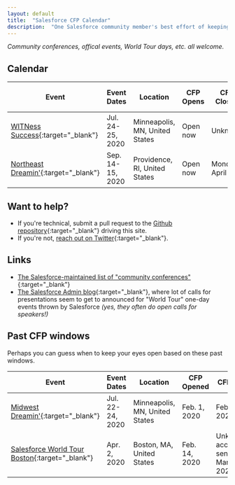 ```yaml
---
layout: default
title:  "Salesforce CFP Calendar"
description:  "One Salesforce community member's best effort of keeping track of open and upcoming calls for presentations"
---
```


_Community conferences, offical events, World Tour days, etc. all welcome._

## Calendar

| Event | Event Dates | Location | CFP Opens | CFP Closes | CFP Form Link | Date Info Updated |
| --- | --- | --- | --- | --- | --- | --- |
| [WITNess Success](http://witnesssuccess.com/){:target="_blank"} | Jul. 24-25, 2020 | Minneapolis, MN, United States | Open now | Unknown | [Submit your idea](https://docs.google.com/forms/d/e/1FAIpQLSfXlSXUuCGCAHaTvt6RSJQWdVM2VGPkBywPioKYrUmWaK_XUw/viewform){:target="_blank"} | March 4, 2020 |
| [Northeast Dreamin'](https://northeastdreamin.com/){:target="_blank"} | Sep. 14-15, 2020 | Providence, RI, United States | Open now | Monday, April 20 | [Submit your idea](https://northeastdreamin.com/call-for-proposals/){:target="_blank"} | March 4, 2020 |

## Want to help?

* If you're technical, submit a pull request to the [Github repository](https://github.com/salesforcecommunitycfp/salesforcecommunitycfp.github.io){:target="_blank"} driving this site.
* If you're not, [reach out on Twitter](https://twitter.com/katiekodes){:target="_blank"}.

## Links

* [The Salesforce-maintained list of "community conferences"](https://trailhead.salesforce.com/en/community/events){:target="_blank"}
* [The Salesforce Admin blog](https://admin.salesforce.com/blog/){:target="_blank"}, where lot of calls for presentations seem to get to announced for "World Tour" one-day events thrown by Salesforce _(yes, they often do open calls for speakers!)_

## Past CFP windows

Perhaps you can guess when to keep your eyes open based on these past windows.

| Event | Event Dates | Location | CFP Opened | CFP Closed |
| --- | --- | --- | --- | --- |
| [Midwest Dreamin'](https://northeastdreamin.com/){:target="_blank"} | Jul. 22-24, 2020 | Minneapolis, MN, United States | Feb. 1, 2020 | Feb. 29, 2020 |
| [Salesforce World Tour Boston](http://witnesssuccess.com/){:target="_blank"} | Apr. 2, 2020| Boston, MA, United States | Feb. 14, 2020 | Unknown; acceptances sent by March 10, 2020 |
